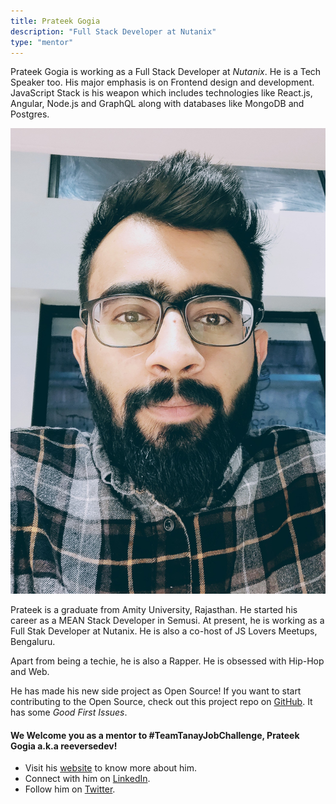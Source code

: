 ```yaml
---
title: Prateek Gogia
description: "Full Stack Developer at Nutanix"
type: "mentor"
---
```


Prateek Gogia is working as a Full Stack Developer at _Nutanix_. He is a Tech Speaker too. His major emphasis is on Frontend design and development. JavaScript Stack is his weapon which includes technologies like React.js, Angular, Node.js and GraphQL along with databases like MongoDB and Postgres.

![Prateek Gogia](/content/mentors_images/prateek_gogia.jpg)

Prateek is a graduate from Amity University, Rajasthan. He started his career as a MEAN Stack Developer in Semusi. At present, he is working as a Full Stak Developer at Nutanix. He is also a co-host of JS Lovers Meetups, Bengaluru.

Apart from being a techie, he is also a Rapper. He is obsessed with Hip-Hop and Web. 

He has made his new side project as Open Source! If you want to start contributing to the Open Source, check out this project repo on [GitHub](https://github.com/reeversedev/devdevdev). It has some _Good First Issues_.

#### We Welcome you as a mentor to #TeamTanayJobChallenge, Prateek Gogia a.k.a reeversedev!

- Visit his [website](https://reeversedev.com/) to know more about him.
- Connect with him on [LinkedIn](https://www.linkedin.com/in/prateek-gogia/?originalSubdomain=in).
- Follow him on [Twitter](https://twitter.com/reeversedev).
